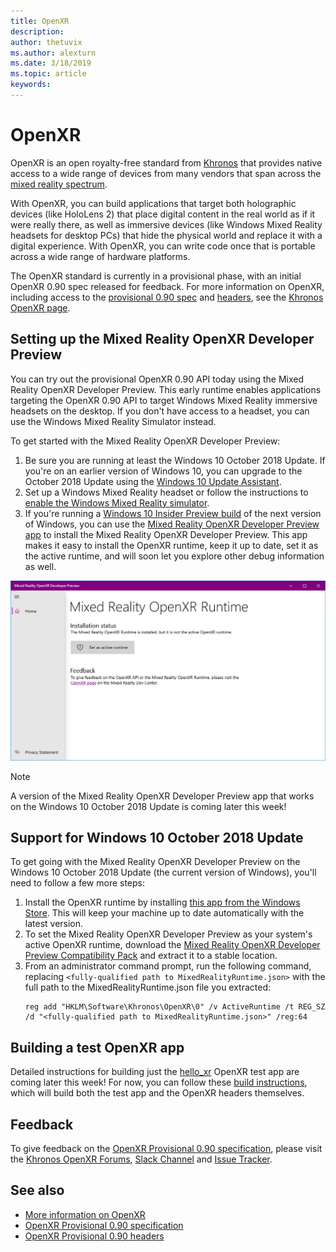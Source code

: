 ```yaml
---
title: OpenXR
description: 
author: thetuvix
ms.author: alexturn
ms.date: 3/18/2019
ms.topic: article
keywords: 
---
```




# OpenXR

OpenXR is an open royalty-free standard from [Khronos](https://www.khronos.org/) that provides native access to a wide range of devices from many vendors that span across the [mixed reality spectrum](mixed-reality.md).

With OpenXR, you can build applications that target both holographic devices (like HoloLens 2) that place digital content in the real world as if it were really there, as well as immersive devices (like Windows Mixed Reality headsets for desktop PCs) that hide the physical world and replace it with a digital experience.  With OpenXR, you can write code once that is portable across a wide range of hardware platforms.

The OpenXR standard is currently in a provisional phase, with an initial OpenXR 0.90 spec released for feedback.  For more information on OpenXR, including access to the [provisional 0.90 spec](https://www.khronos.org/registry/OpenXR/specs/0.90/html/xrspec.html) and [headers](https://github.com/KhronosGroup/OpenXR-Docs/tree/master/include/openxr), see the [Khronos OpenXR page](https://www.khronos.org/openxr/).

## Setting up the Mixed Reality OpenXR Developer Preview

You can try out the provisional OpenXR 0.90 API today using the Mixed Reality OpenXR Developer Preview.  This early runtime enables applications targeting the OpenXR 0.90 API to target Windows Mixed Reality immersive headsets on the desktop.  If you don't have access to a headset, you can use the Windows Mixed Reality Simulator instead.

To get started with the Mixed Reality OpenXR Developer Preview:

1. Be sure you are running at least the Windows 10 October 2018 Update.  If you're on an earlier version of Windows 10, you can upgrade to the October 2018 Update using the [Windows 10 Update Assistant](https://www.microsoft.com/en-us/software-download/windows10).
1. Set up a Windows Mixed Reality headset or follow the instructions to [enable the Windows Mixed Reality simulator](using-the-windows-mixed-reality-simulator.md).
1. If you're running a [Windows 10 Insider Preview build](https://insider.windows.com/) of the next version of Windows, you can use the [Mixed Reality OpenXR Developer Preview app](https://www.microsoft.com/store/productId/9n5cvvl23qbt) to install the Mixed Reality OpenXR Developer Preview.  This app makes it easy to install the OpenXR runtime, keep it up to date, set it as the active runtime, and will soon let you explore other debug information as well.

![Mixed Reality OpenXR Developer Preview app](images/mixed-reality-openxr-developer-preview.png)

> [!NOTE]
> A version of the Mixed Reality OpenXR Developer Preview app that works on the Windows 10 October 2018 Update is coming later this week!

## Support for Windows 10 October 2018 Update
To get going with the Mixed Reality OpenXR Developer Preview on the Windows 10 October 2018 Update (the current version of Windows), you'll need to follow a few more steps:

1. Install the OpenXR runtime by installing [this app from the Windows Store](https://www.microsoft.com/store/productId/9p9596djj19r).  This will keep your machine up to date automatically with the latest version.
1. To set the Mixed Reality OpenXR Developer Preview as your system's active OpenXR runtime, download the [Mixed Reality OpenXR Developer Preview Compatibility Pack](https://aka.ms/openxr-compat) and extract it to a stable location.
1. From an administrator command prompt, run the following command, replacing `<fully-qualified path to MixedRealityRuntime.json>` with the full path to the MixedRealityRuntime.json file you extracted:
   ```
   reg add "HKLM\Software\Khronos\OpenXR\0" /v ActiveRuntime /t REG_SZ /d "<fully-qualified path to MixedRealityRuntime.json>" /reg:64
   ```

## Building a test OpenXR app
Detailed instructions for building just the [hello_xr](https://github.com/KhronosGroup/OpenXR-SDK/tree/master/src/tests/hello_xr) OpenXR test app are coming later this week!  For now, you can follow these [build instructions](https://github.com/KhronosGroup/OpenXR-SDK/blob/master/BUILDING.md), which will build both the test app and the OpenXR headers themselves.

## Feedback
To give feedback on the [OpenXR Provisional 0.90 specification](https://www.khronos.org/registry/OpenXR/specs/0.90/html/xrspec.html), please visit the [Khronos OpenXR Forums](https://community.khronos.org/c/openxr), [Slack Channel](https://khr.io/slack) and [Issue Tracker](https://github.com/KhronosGroup/OpenXR-Docs).

## See also
* [More information on OpenXR](https://www.khronos.org/openxr/)
* [OpenXR Provisional 0.90 specification](https://www.khronos.org/registry/OpenXR/specs/0.90/html/xrspec.html)
* [OpenXR Provisional 0.90 headers](https://github.com/KhronosGroup/OpenXR-Docs/tree/master/include/openxr)
